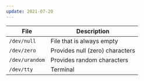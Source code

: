 ```yaml
---
update: 2021-07-20
---
```


| File | Description |
| --- | --- |
| `/dev/null` | File that is always empty |
| `/dev/zero` | Provides null (zero) characters |
| `/dev/urandom` | Provides random characters |
| `/dev/tty` | Terminal |
